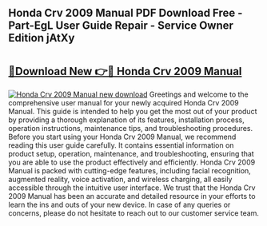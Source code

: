 ## Honda Crv 2009 Manual PDF Download Free - Part-EgL User Guide Repair - Service Owner Edition jAtXy

# <h2><a href="http://cf23291.oget.top/?id=Honda+Crv+2009+Manual">🔗Download New 👉🔴 Honda Crv 2009 Manual</a></h2>

[![Honda Crv 2009 Manual new download](https://i.imgur.com/5g1atiW.png)](http://cf23291.oget.top/?id=Honda+Crv+2009+Manual)
Greetings and welcome to the comprehensive user manual for your newly acquired Honda Crv 2009 Manual. This guide is intended to help you get the most out of your product by providing a thorough explanation of its features, installation process, operation instructions, maintenance tips, and troubleshooting procedures. Before you start using your Honda Crv 2009 Manual, we recommend reading this user guide carefully. It contains essential information on product setup, operation, maintenance, and troubleshooting, ensuring that you are able to use the product effectively and efficiently. Honda Crv 2009 Manual is packed with cutting-edge features, including facial recognition, augmented reality, voice activation, and wireless charging, all easily accessible through the intuitive user interface. We trust that the Honda Crv 2009 Manual has been an accurate and detailed resource in your efforts to learn the ins and outs of your new device. In case of any queries or concerns, please do not hesitate to reach out to our customer service team.
